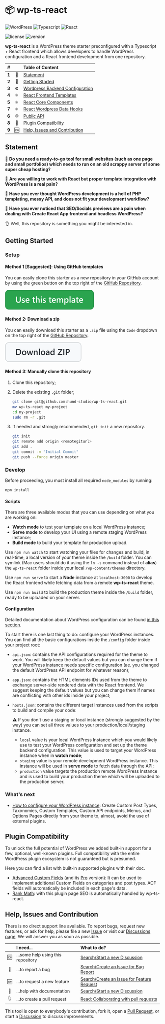 # 📦 wp-ts-react

![WordPress](https://img.shields.io/static/v1?logo=wordpress&logoColor=white&label=+&message=Wordpress&color=003c56)
![Typescript](https://img.shields.io/static/v1?logo=typescript&logoColor=white&label=+&message=Typescript&color=3178c6)
![React](https://img.shields.io/static/v1?logo=react&logoColor=black&label=+&message=React&color=61dafb)

![license](https://img.shields.io/github/license/hund-studio/wp-ts-react)
![version](https://img.shields.io/github/package-json/v/hund-studio/wp-ts-react)

**wp-ts-react** is a WordPress theme starter preconfigured with a Typescript + React frontend which allows developers to handle WordPress configuration and a React frontend development from one repository.

|   #   |     | Table of Content                                                |
| :---: | :-: | :-------------------------------------------------------------- |
| **1** | 📣  | [Statement](#statement)                                         |
| **2** | 👟  | [Getting Started](#getting-started)                             |
| **3** | ⚙️  | [Wordpress Backend Configuration](./WORDPRESS_CONFIGURATION.md) |
| **4** | ⚛️  | [React Frontend Templates](./USE_TEMPLATES.md)                  |
| **5** | ⚛️  | [React Core Components](./CORE_COMPONENTS.md)                   |
| **7** | ⚛️  | [React Wordpress Data Hooks](./CORE_HOOKS.md)                   |
| **6** | 🌐  | [Public API](./PUBLIC_API.md)                                   |
| **8** | 🔌  | [Plugin Compatibility](#plugin-compatibility)                   |
| **9** | 🆘  | [Help, Issues and Contribution](#help-issues-and-contribution)  |

## Statement

🔪 **Do you need a ready-to-go tool for small websites (such as one page and small portfolios) which needs to run on an old scrappy server of some super cheap hosting?**

🔪 **Are you willing to work with React but proper template integration with WordPress is a real pain?**

🔪 **Have you ever thought WordPress development is a hell of PHP templating, messy API, and does not fit your development workflow?**

🔪 **Have you ever noticed that SEO/Socials previews are a pain when dealing with Create React App frontend and headless WordPress?**

👌 Well, this repository is something you might be interested in.

## Getting Started

### Setup

#### Method 1 [Suggested]: Using GitHub templates

You can easily clone this starter as a new repository in your GitHub account by using the green button on the top right of the [GitHub Repository](https://github.com/hund-studio/wp-ts-react).

[![clone-button](./assets/clone-button.svg)](https://github.com/hund-studio/wp-ts-react/generate)

#### Method 2: Download a zip

You can easily download this starter as a `.zip` file using the `Code` dropdown on the top right of the [GitHub Repository](https://github.com/hund-studio/wp-ts-react).

[![download-button](./assets/download-button.svg)](https://github.com/hund-studio/wp-ts-react/archive/refs/heads/main.zip)

#### Method 3: Manually clone this repository

1. Clone this repository;
2. Delete the existing `.git` folder;

   ```bash
   git clone git@github.com:hund-studio/wp-ts-react.git
   mv wp-ts-react my-project
   cd my-project
   sudo rm -r .git
   ```

3. If needed and strongly recommended, `git init` a new repository.

   ```bash
   git init
   git remote add origin <remotegiturl>
   git add .
   git commit -m "Initial Commit"
   git push --force origin master
   ```

### Develop

Before proceeding, you must install all required `node_modules` by running:

```bash
npm install
```

#### Scripts

There are three available modes that you can use depending on what you are working on:

- **Watch mode** to test your template on a local WordPress instance;
- **Serve mode** to develop your UI using a remote staging WordPress instance;
- **Build mode** to build your template for production upload.

Use `npm run watch` to start watching your files for changes and build, in real-time, a local version of your theme inside the `/build` folder. You can symlink (Mac users should do it using the `ln -s` command instead of **alias**) the `wp-ts-react` folder inside your local `/wp-content/themes` directory.

Use `npm run serve` to start a **Node** instance at `localhost:3000` to develop the React frontend while fetching data from a remote **wp-ts-react** theme.

Use `npm run build` to build the production theme inside the `/build` folder, ready to be uploaded on your server.

#### Configuration

Detailed documentation about WordPress configuration can be found [in this section](./WORDPRESS_CONFIGURATION.md).

To start there is one last thing to do: configure your WordPress instances. You can find all the basic configurations inside the `/config` folder inside your project root:

- `api.json`: contains the API configurations required for the theme to work. You will likely keep the default values but you can change them if your WordPress instance needs specific configuration (ae. you changed the default WordPress API endpoint for whatever reason);
- `app.json`: contains the HTML elements IDs used from the theme to exchange server-side rendered data with the React frontend. We suggest keeping the default values but you can change them if names are conflicting with other ids inside your project;
- `hosts.json`: contains the different target instances used from the scripts to build and compile your code:

  ⚠️ If you don't use a staging or local instance (strongly suggested by the way) you can set all three values to your production/local/staging instance.

  - `local` value is your local WordPress Instance which you would likely use to test your WordPress configuration and set up the theme backend configuration. This value is used to target your WordPress instance when in **watch mode**;
  - `staging` value is your remote development WordPress instance. This instance will be used in **serve mode** to fetch data through the API;
  - `production` value targets the production remote WordPress Instance and is used to build your production theme which will be uploaded to the production server.

### What's next

- [How to configure your WordPress instance](./WORDPRESS_CONFIGURATION.md): Create Custom Post Types, Taxonomies, Custom Templates, Custom API endpoints, Menus, and Options Pages directly from your theme to, almost, avoid the use of external plugins.

## Plugin Compatibility

To unlock the full potential of WordPress we added built-in support for a few, optional, well-known plugins. Full compatibility with the entire WordPress plugin ecosystem is not guaranteed but is presumed.

Here you can find a list with built-in supported plugins with their doc.

- [Advanced Custom Fields](https://www.advancedcustomfields.com/) (and its [Pro](https://www.advancedcustomfields.com/pro/) version): It can be used to implement additional Custom Fields on categories and post types. ACF fields will automatically be included in each page's data.
- [Rank Math](https://rankmath.com/): with this plugin page SEO is automatically handled by wp-ts-react.

## Help, Issues and Contribution

There is no direct support line available.
To report bugs, request new features, or ask for help, please file a new [Issue](https://github.com/hund-studio/support/issues) or visit our [Discussions page](https://github.com/hund-studio/support/discussions).
We will answer you as soon as possible.

|     | I need...                          | What to do?                                                                                                         |
| :-: | :--------------------------------- | :------------------------------------------------------------------------------------------------------------------ |
| 🆘  | ...some help using this repository | [Search/Start a new Discussion](https://github.com/hund-studio/support/discussions/categories/q-a)                  |
| 👾  | ...to report a bug                 | [Search/Create an Issue for Bug Report](https://github.com/hund-studio/support/issues/new/choose)                   |
| 🆕  | ...to request a new feature        | [Search/Create an Issue for Feature Request](https://github.com/hund-studio/support/issues/new/choose)              |
| 📄  | ...help with documentation         | [Search/Start a new Discussion](https://github.com/hund-studio/support/discussions/categories/q-a)                  |
| 👆  | ...to create a pull request        | [Read: Collaborating with pull requests](https://docs.github.com/en/pull-requests/collaborating-with-pull-requests) |

This tool is open to everybody's contribution, fork it, open a [Pull Request](https://github.com/hund-studio/wp-ts-react/pulls), or start a [Discussion](https://github.com/hund-studio/support/discussions/categories/ideas) to discuss improvements.
